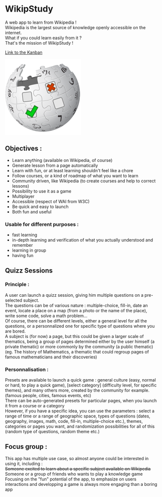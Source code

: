 # WikipStudy

A web app to learn from Wikipedia !  
Wikipedia is the largest source of knowledge openly accessible on the internet.  
What if you could learn easily from it ?  
That's the mission of WikipStudy !  


[Link to the Kanban](https://tree.taiga.io/project/arkonny-wikipstudy/kanban)

![WikipStudy Logo](/wikipstudy_logo.png)  


## Objectives :
- Learn anything (available on Wikipedia, of course)
- Generate lesson from a page automatically 
- Learn with fun, or at least learning shouldn't feel like a chore
- Follow courses, or a kind of roadmap of what you want to learn
- Community driven, like Wikipedia (to create courses and help to correct lessons)
- Possibility to use it as a game
- Multiplayer
- Accessible (respect of WAI from W3C)
- Be quick and easy to launch
- Both fun and useful

 ### Usable for different purposes :
- fast learning
- in-depth learning and verification of what you actually understood and remember
- learning in group
- having fun

## Quizz Sessions
### Principle :
A user can launch a quizz session, giving him multiple questions on a pre-selected subject.  
The questions can be of various nature : multiple-choice, fill-in, date an event, locate a place on a map (from a photo or the name of the place), write some code, solve a math problem...  
Of course, there can be different levels, either a general level for all the questions, or a personnalized one for specific type of questions where you are bored.  
A subject is (for now) a page, but this could be given a larger scale of thematics, being a group of pages determined either by the user himself (a private thematic) or more commonly by the community (a public thematic) (eg. The history of Mathematics, a thematic that could regroup pages of famous mathematicians and their discoveries)  

### Personnalisation :
Presets are available to launch a quick game : general culture (easy, normal or hard, to play a quick game), [select category] (difficulty level, for specific themes), and many others more, created by the community for example. (famous people, cities, famous events, etc)  
There can be auto-generated presets for particular pages, when you launch it from a course or a category  
However, if you have a specific idea, you can use the parameters : select a range of time or a range of geographic space, types of questions (dates, geography, images, math, code, fill-in, multiple-choice etc.), themes, categories or pages you want, and randomization possibilities for all of this (random type of questions, random theme etc.)  

## Focus group :
This app has multiple use case, so almost anyone could be interested in using it, including :  
~~Someone excited to learn about a specific subject available on Wikipedia~~  
Someone or a group of friends who wants to play a knowledge game  
Focusing on the "fun" potential of the app, to emphasize on users interactions and developping a game is always more engaging than a boring app
